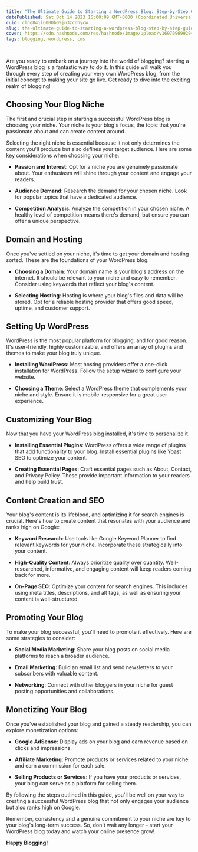 ```yaml
---
title: "The Ultimate Guide to Starting a WordPress Blog: Step-by-Step Guide"
datePublished: Sat Oct 14 2023 16:00:09 GMT+0000 (Coordinated Universal Time)
cuid: clnq84jl6000b09ju3zcnhycw
slug: the-ultimate-guide-to-starting-a-wordpress-blog-step-by-step-guide
cover: https://cdn.hashnode.com/res/hashnode/image/upload/v1697096992946/9b946e8a-0f3e-41bc-b255-4b1b01bec175.jpeg
tags: blogging, wordpress, cms

---
```


Are you ready to embark on a journey into the world of blogging? starting a WordPress blog is a fantastic way to do it. In this guide will walk you through every step of creating your very own WordPress blog, from the initial concept to making your site go live. Get ready to dive into the exciting realm of blogging!

## Choosing Your Blog Niche

The first and crucial step in starting a successful WordPress blog is choosing your niche. Your niche is your blog's focus, the topic that you're passionate about and can create content around.

Selecting the right niche is essential because it not only determines the content you'll produce but also defines your target audience. Here are some key considerations when choosing your niche:

* **Passion and Interest**: Opt for a niche you are genuinely passionate about. Your enthusiasm will shine through your content and engage your readers.
    
* **Audience Demand**: Research the demand for your chosen niche. Look for popular topics that have a dedicated audience.
    
* **Competition Analysis**: Analyze the competition in your chosen niche. A healthy level of competition means there's demand, but ensure you can offer a unique perspective.
    

## Domain and Hosting

Once you've settled on your niche, it's time to get your domain and hosting sorted. These are the foundations of your WordPress blog.

* **Choosing a Domain**: Your domain name is your blog's address on the internet. It should be relevant to your niche and easy to remember. Consider using keywords that reflect your blog's content.
    
* **Selecting Hosting**: Hosting is where your blog's files and data will be stored. Opt for a reliable hosting provider that offers good speed, uptime, and customer support.
    

## Setting Up WordPress

WordPress is the most popular platform for blogging, and for good reason. It's user-friendly, highly customizable, and offers an array of plugins and themes to make your blog truly unique.

* **Installing WordPress**: Most hosting providers offer a one-click installation for WordPress. Follow the setup wizard to configure your website.
    
* **Choosing a Theme**: Select a WordPress theme that complements your niche and style. Ensure it is mobile-responsive for a great user experience.
    

## Customizing Your Blog

Now that you have your WordPress blog installed, it's time to personalize it.

* **Installing Essential Plugins**: WordPress offers a wide range of plugins that add functionality to your blog. Install essential plugins like Yoast SEO to optimize your content.
    
* **Creating Essential Pages**: Craft essential pages such as About, Contact, and Privacy Policy. These provide important information to your readers and help build trust.
    

## Content Creation and SEO

Your blog's content is its lifeblood, and optimizing it for search engines is crucial. Here's how to create content that resonates with your audience and ranks high on Google:

* **Keyword Research**: Use tools like Google Keyword Planner to find relevant keywords for your niche. Incorporate these strategically into your content.
    
* **High-Quality Content**: Always prioritize quality over quantity. Well-researched, informative, and engaging content will keep readers coming back for more.
    
* **On-Page SEO**: Optimize your content for search engines. This includes using meta titles, descriptions, and alt tags, as well as ensuring your content is well-structured.
    

## Promoting Your Blog

To make your blog successful, you'll need to promote it effectively. Here are some strategies to consider:

* **Social Media Marketing**: Share your blog posts on social media platforms to reach a broader audience.
    
* **Email Marketing**: Build an email list and send newsletters to your subscribers with valuable content.
    
* **Networking**: Connect with other bloggers in your niche for guest posting opportunities and collaborations.
    

## Monetizing Your Blog

Once you've established your blog and gained a steady readership, you can explore monetization options:

* **Google AdSense**: Display ads on your blog and earn revenue based on clicks and impressions.
    
* **Affiliate Marketing**: Promote products or services related to your niche and earn a commission for each sale.
    
* **Selling Products or Services**: If you have your products or services, your blog can serve as a platform for selling them.
    

By following the steps outlined in this guide, you'll be well on your way to creating a successful WordPress blog that not only engages your audience but also ranks high on Google.

Remember, consistency and a genuine commitment to your niche are key to your blog's long-term success. So, don't wait any longer – start your WordPress blog today and watch your online presence grow!

**Happy Blogging!**